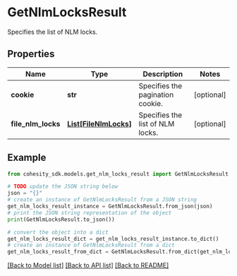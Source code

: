 # GetNlmLocksResult

Specifies the list of NLM locks.

## Properties

Name | Type | Description | Notes
------------ | ------------- | ------------- | -------------
**cookie** | **str** | Specifies the pagination cookie. | [optional] 
**file_nlm_locks** | [**List[FileNlmLocks]**](FileNlmLocks.md) | Specifies the list of NLM locks. | [optional] 

## Example

```python
from cohesity_sdk.models.get_nlm_locks_result import GetNlmLocksResult

# TODO update the JSON string below
json = "{}"
# create an instance of GetNlmLocksResult from a JSON string
get_nlm_locks_result_instance = GetNlmLocksResult.from_json(json)
# print the JSON string representation of the object
print(GetNlmLocksResult.to_json())

# convert the object into a dict
get_nlm_locks_result_dict = get_nlm_locks_result_instance.to_dict()
# create an instance of GetNlmLocksResult from a dict
get_nlm_locks_result_from_dict = GetNlmLocksResult.from_dict(get_nlm_locks_result_dict)
```
[[Back to Model list]](../README.md#documentation-for-models) [[Back to API list]](../README.md#documentation-for-api-endpoints) [[Back to README]](../README.md)



